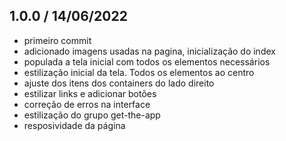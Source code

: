 ## 1.0.0 / 14/06/2022
- primeiro commit
- adicionado imagens usadas na pagina, inicialização do index
- populada a tela inicial com todos os elementos necessários
- estilização inicial da tela. Todos os elementos ao centro
- ajuste dos itens dos containers do lado direito
- estilizar links e adicionar botões
- correção de erros na interface
- estilização do grupo get-the-app
- resposividade da página